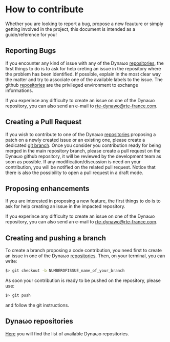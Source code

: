 # How to contribute

Whether you are looking to report a bug, propose a new feauture or simply getting involved in the project, this document is intended as a guide/reference for you!

<a name="reporting_bugs"></a>

## Reporting Bugs
If you encounter any kind of issue with any of the Dyna&omega;o [repositories](https://github.com/dynawo), the first things to do is to ask for help creting an issue in the repository where the problem has been identified. If possible, explain in the most clear way the matter and try to associate one of the available labels to the issue. The github [repositories](https://github.com/dynawo) are the privileged environment to exchange informations.

If you experince any difficulty to create an issue on one of the Dyna&omega;o repository, you can also send an e-mail to [rte-dynawo@rte-france.com](mailto:rte-dynawo@rte-france.com).

## Creating a Pull Request
If you wish to contribute to one of the Dyna&omega;o [repositories](https://github.com/dynawo) proposing a patch on a newly created issue or an existing one, please create a dedicated [git branch](#branch_creation). Once you consider you contribution ready for being merged in the main repository branch, please create a pull request on the Dyna&omega;o github repository, it will be reviewed by the development team as soon as possible. If any modification/discussion is need on your contribution, you will be notified on the related pull request. Notice that there is also the possibility to open a pull request in a draft mode.

## Proposing enhancements
If you are interested in proposing a new feature, the first things to do is to ask for help creating an issue in the impacted repository.

If you experince any difficulty to create an issue on one of the Dyna&omega;o repository, you can also send an e-mail to [rte-dynawo@rte-france.com](mailto:rte-dynawo@rte-france.com).

<a name="branch_creation"></a>

## Creating and pushing a branch
To create a branch proposing a code contribution, you need first to create an issue in one of the Dyna&omega;o [repositories](https://github.com/dynawo).
Then, on your terminal, you can write:
``` bash
$> git checkout -b NUMBEROFISSUE_name_of_your_branch
```
As soon your contribution is ready to be pushed on the repository, please use:
``` bash
$> git push
```
and follow the git instructions.

<a name="repositories"></a>

## Dyna&omega;o repositories
[Here](https://github.com/dynawo) you will find the list of available Dyna&omega;o repositories.